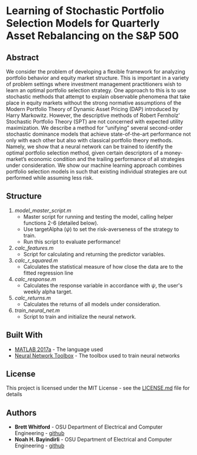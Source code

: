 # Learning of Stochastic Portfolio Selection Models for Quarterly Asset Rebalancing on the S&P 500

## Abstract
We consider the problem of developing a flexible framework for analyzing portfolio behavior and equity market structure. This is important in a variety of problem settings where investment management practitioners wish to learn an optimal portfolio selection strategy. One approach to this is to use stochastic methods that attempt to explain observable phenomena that take place in equity markets without the strong normative assumptions of the Modern Portfolio Theory of Dynamic Asset Pricing (DAP) introduced by Harry Markowitz. However, the descriptive methods of Robert Fernholz’ Stochastic Portfolio Theory (SPT) are not concerned with expected utility maximization. We describe a method for “unifying” several second-order stochastic dominance models that achieve state-of-the-art performance not only with each other but also with classical portfolio theory methods. Namely, we show that a neural network can be trained to identify the optimal portfolio selection method, given certain descriptors of a money-market’s economic condition and the trailing performance of all strategies under consideration. We show our machine learning approach combines portfolio selection models in such that existing individual strategies are out performed while assuming less risk.

## Structure 
1. *model_master_script.m*
	* Master script for running and testing the model, calling helper functions 2-6 (detailed below).
	* Use targetAlpha ($\psi$) to set the risk-averseness of the strategy to train.
	* Run this script to evaluate performance!
2. *calc_features.m*
	* Script for calculating and returning the predictor variables.
3. *calc_r_squared.m*
	* Calculates the statistical measure of how close the data are to the fitted regression line
4. *calc_response.m*
	* Calculates the response variable in accordance with $\psi$, the user's weekly alpha target.
5. *calc_returns.m*
	* Calculates the returns of all models under consideration.
6. *train_neural_net.m*
	* Script to train and initialize the neural network.

## Built With

* [MATLAB 2017a](https://www.mathworks.com/products/matlab/whatsnew.html) - The language used
* [Neural Network Toolbox](https://www.mathworks.com/products/matlab/whatsnew.html) - The toolbox used to train neural networks

## License
This project is licensed under the MIT License - see the [LICENSE.md](LICENSE.md) file for details

## Authors
* **Brett Whitford**  - OSU Department of Electrical and Computer Engineering - [github](https://github.com/brett-whitford)
* **Noah H. Bayindirli**  - OSU Department of Electrical and Computer Engineering - [github](https://github.com/nbayindirli)
